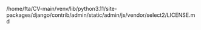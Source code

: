 /home/fta/CV-main/venv/lib/python3.11/site-packages/django/contrib/admin/static/admin/js/vendor/select2/LICENSE.md